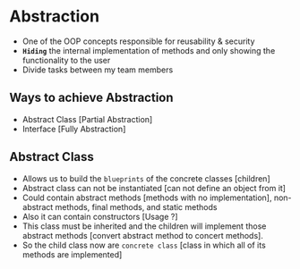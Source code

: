 # Abstraction
- One of the OOP concepts responsible for reusability & security
- **`Hiding`** the internal implementation of methods and only showing the functionality to the user
- Divide tasks between my team members

## Ways to achieve Abstraction
- Abstract Class [Partial Abstraction]
- Interface [Fully Abstraction]

## Abstract Class
- Allows us to build the `blueprints` of the concrete classes [children]
- Abstract class can not be instantiated [can not define an object from it]
- Could contain abstract methods [methods with no implementation], non-abstract methods, final methods, and static methods
- Also it can contain constructors [Usage ?]
- This class must be inherited and the children will implement those abstract methods [convert abstract method to concert methods].
- So the child class now are `concrete class` [class in which all of its methods are implemented]
